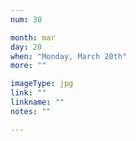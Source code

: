 ```yaml
---
num: 30

month: mar
day: 20
when: "Monday, March 20th"
more: ""

imageType: jpg
link: ""
linkname: ""
notes: ""

---
```

